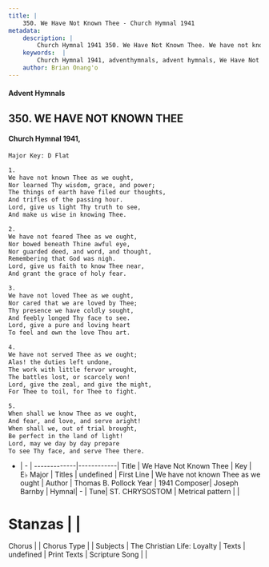 ```yaml
---
title: |
    350. We Have Not Known Thee - Church Hymnal 1941
metadata:
    description: |
        Church Hymnal 1941 350. We Have Not Known Thee. We have not known Thee as we ought, Nor learned Thy wisdom, grace, and power; The things of earth have filed our thoughts, And trifles of the passing hour. Lord, give us light Thy truth to see, And make us wise in knowing Thee. 
    keywords:  |
        Church Hymnal 1941, adventhymnals, advent hymnals, We Have Not Known Thee, We have not known Thee as we ought. 
    author: Brian Onang'o
---
```


#### Advent Hymnals
## 350. WE HAVE NOT KNOWN THEE
####  Church Hymnal 1941,

```txt
Major Key: D Flat

1.
We have not known Thee as we ought,
Nor learned Thy wisdom, grace, and power;
The things of earth have filed our thoughts,
And trifles of the passing hour.
Lord, give us light Thy truth to see,
And make us wise in knowing Thee.

2.
We have not feared Thee as we ought,
Nor bowed beneath Thine awful eye,
Nor guarded deed, and word, and thought,
Remembering that God was nigh.
Lord, give us faith to know Thee near,
And grant the grace of holy fear.

3.
We have not loved Thee as we ought,
Nor cared that we are loved by Thee;
Thy presence we have coldly sought,
And feebly longed Thy face to see.
Lord, give a pure and loving heart
To feel and own the love Thou art.

4.
We have not served Thee as we ought;
Alas! the duties left undone,
The work with little fervor wrought,
The battles lost, or scarcely won!
Lord, give the zeal, and give the might,
For Thee to toil, for Thee to fight.

5.
When shall we know Thee as we ought,
And fear, and love, and serve aright!
When shall we, out of trial brought,
Be perfect in the land of light!
Lord, may we day by day prepare
To see Thy face, and serve Thee there.

```

- |   -  |
-------------|------------|
Title | We Have Not Known Thee |
Key | E♭ Major |
Titles | undefined |
First Line | We have not known Thee as we ought |
Author | Thomas B. Pollock
Year | 1941
Composer| Joseph Barnby |
Hymnal|  - |
Tune| ST. CHRYSOSTOM |
Metrical pattern | |
# Stanzas |  |
Chorus |  |
Chorus Type |  |
Subjects | The Christian Life: Loyalty |
Texts | undefined |
Print Texts | 
Scripture Song |  |
    
